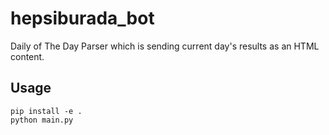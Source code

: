# hepsiburada_bot
Daily of The Day Parser which is sending current day's results as an HTML content.

## Usage
```
pip install -e .
python main.py
```

